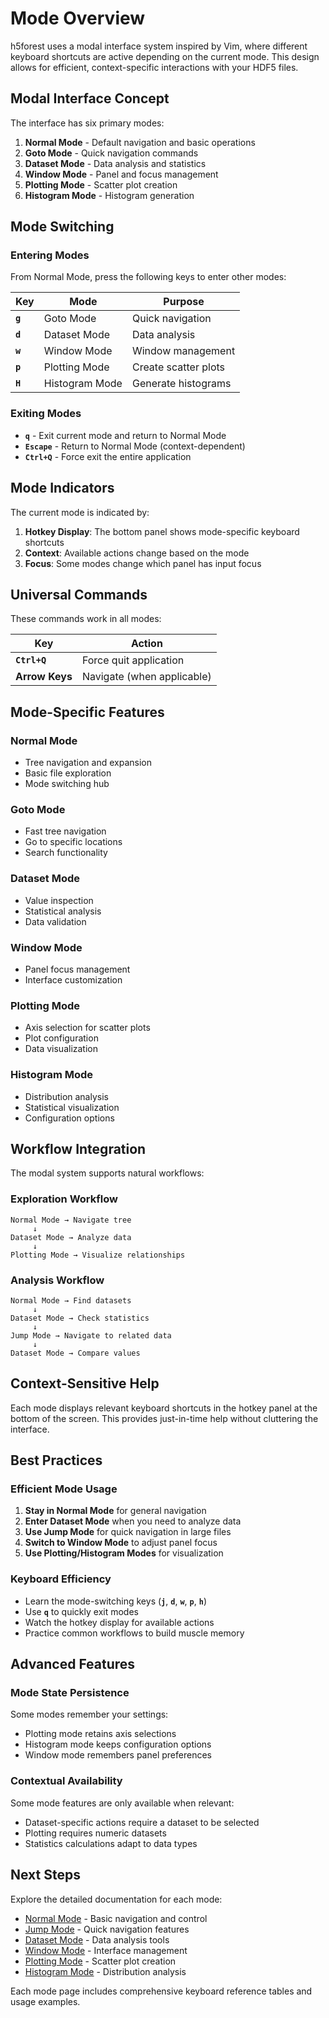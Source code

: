 # Mode Overview

h5forest uses a modal interface system inspired by Vim, where different keyboard shortcuts are active depending on the current mode. This design allows for efficient, context-specific interactions with your HDF5 files.

## Modal Interface Concept

The interface has six primary modes:

1. **Normal Mode** - Default navigation and basic operations
2. **Goto Mode** - Quick navigation commands
3. **Dataset Mode** - Data analysis and statistics
4. **Window Mode** - Panel and focus management
5. **Plotting Mode** - Scatter plot creation
6. **Histogram Mode** - Histogram generation

## Mode Switching

### Entering Modes

From Normal Mode, press the following keys to enter other modes:

| Key | Mode | Purpose |
|-----|------|---------|
| **`g`** | Goto Mode | Quick navigation |
| **`d`** | Dataset Mode | Data analysis |
| **`w`** | Window Mode | Window management |
| **`p`** | Plotting Mode | Create scatter plots |
| **`H`** | Histogram Mode | Generate histograms |

### Exiting Modes

- **`q`** - Exit current mode and return to Normal Mode
- **`Escape`** - Return to Normal Mode (context-dependent)
- **`Ctrl+Q`** - Force exit the entire application

## Mode Indicators

The current mode is indicated by:

1. **Hotkey Display**: The bottom panel shows mode-specific keyboard shortcuts
2. **Context**: Available actions change based on the mode
3. **Focus**: Some modes change which panel has input focus

## Universal Commands

These commands work in all modes:

| Key | Action |
|-----|--------|
| **`Ctrl+Q`** | Force quit application |
| **Arrow Keys** | Navigate (when applicable) |

## Mode-Specific Features

### Normal Mode
- Tree navigation and expansion
- Basic file exploration
- Mode switching hub

### Goto Mode
- Fast tree navigation
- Go to specific locations
- Search functionality

### Dataset Mode  
- Value inspection
- Statistical analysis
- Data validation

### Window Mode
- Panel focus management
- Interface customization

### Plotting Mode
- Axis selection for scatter plots
- Plot configuration
- Data visualization

### Histogram Mode
- Distribution analysis
- Statistical visualization
- Configuration options

## Workflow Integration

The modal system supports natural workflows:

### Exploration Workflow
```
Normal Mode → Navigate tree
     ↓
Dataset Mode → Analyze data
     ↓  
Plotting Mode → Visualize relationships
```

### Analysis Workflow
```
Normal Mode → Find datasets
     ↓
Dataset Mode → Check statistics
     ↓
Jump Mode → Navigate to related data
     ↓
Dataset Mode → Compare values
```

## Context-Sensitive Help

Each mode displays relevant keyboard shortcuts in the hotkey panel at the bottom of the screen. This provides just-in-time help without cluttering the interface.

## Best Practices

### Efficient Mode Usage

1. **Stay in Normal Mode** for general navigation
2. **Enter Dataset Mode** when you need to analyze data
3. **Use Jump Mode** for quick navigation in large files
4. **Switch to Window Mode** to adjust panel focus
5. **Use Plotting/Histogram Modes** for visualization

### Keyboard Efficiency

- Learn the mode-switching keys (**`j`**, **`d`**, **`w`**, **`p`**, **`h`**)
- Use **`q`** to quickly exit modes
- Watch the hotkey display for available actions
- Practice common workflows to build muscle memory

## Advanced Features

### Mode State Persistence

Some modes remember your settings:
- Plotting mode retains axis selections
- Histogram mode keeps configuration options
- Window mode remembers panel preferences

### Contextual Availability

Some mode features are only available when relevant:
- Dataset-specific actions require a dataset to be selected
- Plotting requires numeric datasets
- Statistics calculations adapt to data types

## Next Steps

Explore the detailed documentation for each mode:

- [Normal Mode](normal.md) - Basic navigation and control
- [Jump Mode](jump.md) - Quick navigation features  
- [Dataset Mode](dataset.md) - Data analysis tools
- [Window Mode](window.md) - Interface management
- [Plotting Mode](plotting.md) - Scatter plot creation
- [Histogram Mode](histogram.md) - Distribution analysis

Each mode page includes comprehensive keyboard reference tables and usage examples.